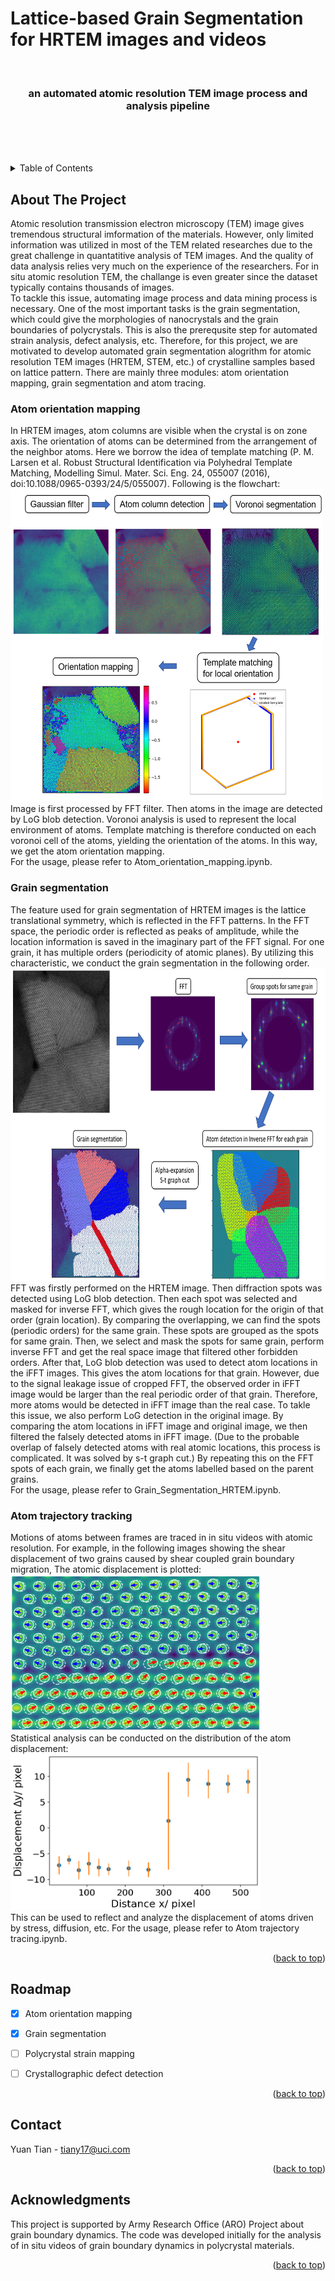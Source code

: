 # Lattice-based Grain Segmentation for HRTEM images and videos

<a name="readme-top"></a>

<br />
<div align="center">
  <h3 align="center">an automated atomic resolution TEM image process and analysis pipeline</h3>
  <p align="center">
    <br />
    <br />
    <br />
  </p>
</div>



<!-- TABLE OF CONTENTS -->
<details>
  <summary>Table of Contents</summary>
  <ol>
    <li>
      <a href="#about-the-project">About The Project</a>
    </li>
    <li><a href="#roadmap">Roadmap</a></li>
    <li><a href="#contact">Contact</a></li>
    <li><a href="#acknowledgments">Acknowledgments</a></li>
  </ol>
</details>



<!-- ABOUT THE PROJECT -->
## About The Project

Atomic resolution transmission electron microscopy (TEM) image gives tremendous structural imformation of the materials. However, only limited information was utilized in most of the TEM related researches due to the great challenge in quantatitive analysis of TEM images. And the quality of data analysis relies very much on the experience of the researchers. For in situ atomic resolution TEM, the challange is even greater since the dataset typically contains thousands of images.  
To tackle this issue, automating image process and data mining process is necessary. One of the most important tasks is the grain segmentation, which could give the morphologies of nanocrystals and the grain boundaries of polycrystals. This is also the prerequsite step for automated strain analysis, defect analysis, etc. 
Therefore, for this project, we are motivated to develop automated grain segmentation alogrithm for atomic resolution TEM images (HRTEM, STEM, etc.) of crystalline samples based on lattice pattern. 
There are mainly three modules: atom orientation mapping, grain segmentation and atom tracing. 

### Atom orientation mapping

In HRTEM images, atom columns are visible when the crystal is on zone axis. The orientation of atoms can be determined from the arrangement of the neighbor atoms. Here we borrow the idea of template matching (P. M. Larsen et al. Robust Structural Identification via Polyhedral Template Matching, Modelling Simul. Mater. Sci. Eng. 24, 055007 (2016), doi:10.1088/0965-0393/24/5/055007). Following is the flowchart:  
<img src="image/OrientationMapping.png" alt="Logo" width="500" height="500">  
Image is first processed by FFT filter. Then atoms in the image are detected by LoG blob detection. Voronoi analysis is used to represent the local environment of atoms. Template matching is therefore conducted on each voronoi cell of the atoms, yielding the orientation of the atoms. In this way, we get the atom orientation mapping.  
For the usage, please refer to Atom_orientation_mapping.ipynb.

### Grain segmentation

The feature used for grain segmentation of HRTEM images is the lattice translational symmetry, which is reflected in the FFT patterns. In the FFT space, the periodic order is reflected as peaks of amplitude, while the location information is saved in the imaginary part of the FFT signal. For one grain, it has multiple orders (periodicity of atomic planes). By utilizing this characteristic, we conduct the grain segmentation in the following order.   
<img src="image/GrainSeg.png" alt="Logo" width="750" height="500">  
FFT was firstly performed on the HRTEM image. Then diffraction spots was detected using LoG blob detection. Then each spot was selected and masked for inverse FFT, which gives the rough location for the origin of that order (grain location). By comparing the overlapping, we can find the spots (periodic orders) for the same grain. These spots are grouped as the spots for same grain. Then, we select and mask the spots for same grain, perform inverse FFT and get the real space image that filtered other forbidden orders. After that, LoG blob detection was used to detect atom locations in the iFFT images. This gives the atom locations for that grain. However, due to the signal leakage issue of cropped FFT, the observed order in iFFT image would be larger than the real periodic order of that grain. Therefore, more atoms would be detected in iFFT image than the real case. To takle this issue, we also perform LoG detection in the original image. By comparing the atom locations in iFFT image and original image, we then filtered the falsely detected atoms in iFFT image. (Due to the probable overlap of falsely detected atoms with real atomic locations, this process is complicated. It was solved by s-t graph cut.) By repeating this on the FFT spots of each grain, we finally get the atoms labelled based on the parent grains.   
For the usage, please refer to Grain_Segmentation_HRTEM.ipynb.

### Atom trajectory tracking
Motions of atoms between frames are traced in in situ videos with atomic resolution. For example, in the following images showing the shear displacement of two grains caused by shear coupled grain boundary migration, The atomic displacement is plotted:  
<img src="image/DispMap.png" alt="Logo" width="400" height="250">  
Statistical analysis can be conducted on the distribution of the atom displacement:  
<img src="image/DispDist.png" alt="Logo" width="400" height="250">  
This can be used to reflect and analyze the displacement of atoms driven by stress, diffusion, etc. 
For the usage, please refer to Atom trajectory tracing.ipynb. 
<p align="right">(<a href="#readme-top">back to top</a>)</p>


<!-- ROADMAP -->
## Roadmap

- [x] Atom orientation mapping
- [x] Grain segmentation
- [ ] Polycrystal strain mapping
- [ ] Crystallographic defect detection


<p align="right">(<a href="#readme-top">back to top</a>)</p>



<!-- CONTACT -->
## Contact

Yuan Tian - tiany17@uci.com

<p align="right">(<a href="#readme-top">back to top</a>)</p>



<!-- ACKNOWLEDGMENTS -->
## Acknowledgments

This project is supported by Army Research Office (ARO) Project about grain boundary dynamics. The code was developed initially for the analysis of in situ videos of grain boundary dynamics in polycrystal materials. 

<p align="right">(<a href="#readme-top">back to top</a>)</p>




